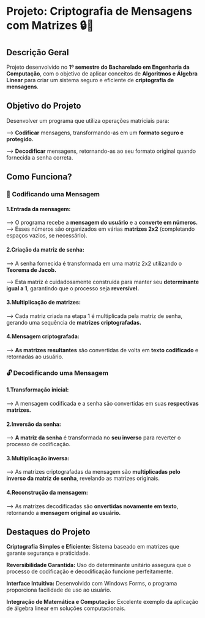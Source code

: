 # Projeto: Criptografia de Mensagens com Matrizes 🔒🧮
## Descrição Geral
Projeto desenvolvido no **1º semestre do Bacharelado em Engenharia da Computação**, com o objetivo de aplicar conceitos de **Algoritmos e Álgebra Linear** para criar um sistema seguro e eficiente de **criptografia de mensagens**.

## Objetivo do Projeto
Desenvolver um programa que utiliza operações matriciais para:

--> **Codificar** mensagens, transformando-as em um **formato seguro e protegido.**

--> **Decodificar** mensagens, retornando-as ao seu formato original quando fornecida a senha correta.

## Como Funciona?
### 🔐 Codificando uma Mensagem
#### 1.Entrada da mensagem:

--> O programa recebe a **mensagem do usuário** e a **converte em números.**
--> Esses números são organizados em várias **matrizes 2x2** (completando espaços vazios, se necessário).
#### 2.Criação da matriz de senha:

--> A senha fornecida é transformada em uma matriz 2x2 utilizando o **Teorema de Jacob.**

--> Esta matriz é cuidadosamente construída para manter seu **determinante igual a 1**, garantindo que o processo seja **reversível.**
#### 3.Multiplicação de matrizes:

--> Cada matriz criada na etapa 1 é multiplicada pela matriz de senha, gerando uma sequência de **matrizes criptografadas.**
#### 4.Mensagem criptografada:

--> **As matrizes resultantes** são convertidas de volta em **texto codificado** e retornadas ao usuário.
### 🔓 Decodificando uma Mensagem
#### 1.Transformação inicial:

--> A mensagem codificada e a senha são convertidas em suas **respectivas matrizes.**
#### 2.Inversão da senha:

--> **A matriz da senha** é transformada no **seu inverso** para reverter o processo de codificação.
#### 3.Multiplicação inversa:

--> As matrizes criptografadas da mensagem são **multiplicadas pelo inverso da matriz de senha**, revelando as matrizes originais.
#### 4.Reconstrução da mensagem:

--> As matrizes decodificadas são **onvertidas novamente em texto**, retornando a **mensagem original ao usuário.**

## Destaques do Projeto
**Criptografia Simples e Eficiente:** Sistema baseado em matrizes que garante segurança e praticidade.

**Reversibilidade Garantida:** Uso do determinante unitário assegura que o processo de codificação e decodificação funcione perfeitamente.

**Interface Intuitiva:** Desenvolvido com Windows Forms, o programa proporciona facilidade de uso ao usuário.

**Integração de Matemática e Computação:** Excelente exemplo da aplicação de álgebra linear em soluções computacionais.

